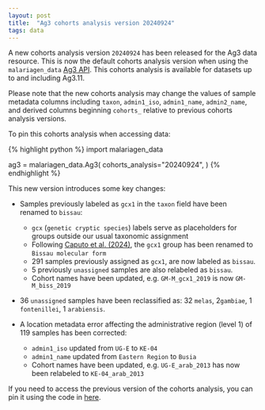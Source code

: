 ```yaml
---
layout: post
title:  "Ag3 cohorts analysis version 20240924"
tags: data
---
```


A new cohorts analysis version `20240924` has been released for the
Ag3 data resource. This is now the default cohorts analysis version
when using the `malariagen_data` [Ag3
API](https://malariagen.github.io/malariagen-data-python/latest/Ag3.html). This
cohorts analysis is available for datasets up to and including Ag3.11.

Please note that the new cohorts analysis may change the values of
sample metadata columns including `taxon`, `admin1_iso`,
`admin1_name`, `admin2_name`, and derived columns beginning `cohorts_`
relative to previous cohorts analysis versions.

To pin this cohorts analysis when accessing data:

{% highlight python %}
import malariagen_data

ag3 = malariagen_data.Ag3(
    cohorts_analysis="20240924",
)
{% endhighlight %}

This new version introduces some key changes: 

- Samples previously labeled as `gcx1` in the `taxon` field have been renamed to `bissau`:
    - `gcx` (`genetic cryptic species`) labels serve as placeholders for groups outside our usual taxonomic assignment 
    - Following [Caputo et al. (2024)](https://malariagen.github.io/vobs-updates/2024/09/10/caputo.html), the `gcx1` group has been renamed to `Bissau molecular form`
    - 291 samples previously assigned as `gcx1`, are now labeled as `bissau`.
    - 5 previously `unassigned` samples are also relabeled as `bissau`.
    - Cohort names have been updated, e.g. `GM-M_gcx1_2019` is now `GM-M_biss_2019`

- 36 `unassigned` samples have been reclassified as: 32 `melas`, 2`gambiae`, 1 `fontenillei`, 1 `arabiensis`.

- A location metadata error affecting the administrative region (level 1) of 119 samples has been corrected:
    -  `admin1_iso` updated from  `UG-E` to `KE-04` 
    -  `admin1_name` updated from  `Eastern Region` to `Busia`
    - Cohort names have been updated, e.g. `UG-E_arab_2013` has now been relabeled to `KE-04_arab_2013`
    
If you need to access the previous version of the cohorts analysis, you can pin it using the code in [here](https://malariagen.github.io/vobs-updates/2024/07/24/ag3-cohorts-v20240717.html).
